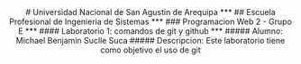 <div align="center">
# Universidad Nacional de San Agustin de Arequipa
***
## Escuela Profesional de Ingenieria de Sistemas
***
### Programacion Web 2 - Grupo E
***
#### Laboratorio 1: comandos de git y github
***
##### Alumno: Michael Benjamin Suclle Suca
##### Descripcion: Este laboratorio tiene como objetivo el uso de git  
</div>
